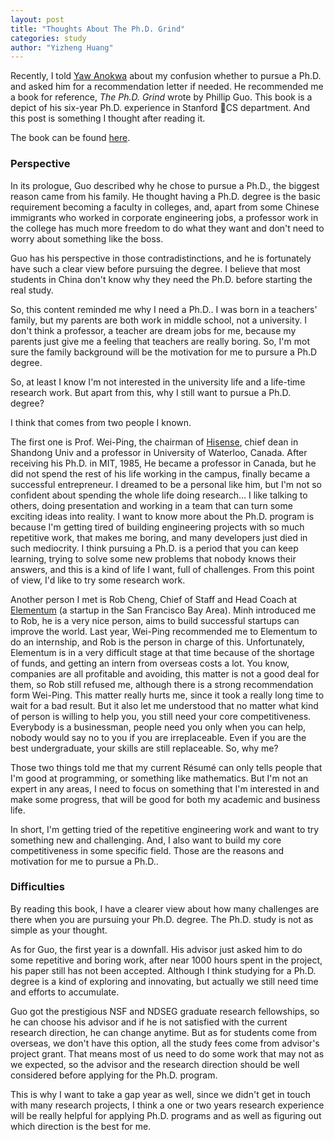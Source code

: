 ```yaml
---
layout: post
title: "Thoughts About The Ph.D. Grind"
categories: study
author: "Yizheng Huang"
---
```


Recently, I told [Yaw Anokwa](http://anokwa.com/) about my confusion whether to pursue a Ph.D. and asked him for a recommendation letter if needed. He recommended me a book for reference, _The Ph.D. Grind_ wrote by Phillip Guo. This book is a depict of his six-year Ph.D. experience in Stanford CS department. And this post is something I thought after reading it.

The book can be found [here](http://pgbovine.net/PhD-memoir-prologue.htm).

### Perspective 

In its prologue, Guo described why he chose to pursue a Ph.D., the biggest reason came from his family. He thought having a Ph.D. degree is the basic requirement becoming a faculty in colleges, and, apart from some Chinese immigrants who worked in corporate engineering jobs, a professor work in the college has much more freedom to do what they want and don't need to worry about something like the boss.

Guo has his perspective in those contradistinctions, and he is fortunately have such a clear view before pursuing the degree. I believe that most students in China don't know why they need the Ph.D. before starting the real study.

So, this content reminded me why I need a Ph.D.. I was born in a teachers' family, but my parents are both work in middle school, not a university. I don't think a professor, a teacher are dream jobs for me, because my parents just give me a feeling that teachers are really boring. So, I'm mot sure the family background will be the motivation for me to pursure a Ph.D degree.

So, at least I know I'm not interested in the university life and a life-time research work. But apart from this, why I still want to pursue a Ph.D. degree?

I think that comes from two people I known. 

The first one is Prof. Wei-Ping, the chairman of [Hisense](https://en.wikipedia.org/wiki/Hisense), chief dean in Shandong Univ and a professor in University of Waterloo, Canada. After receiving his Ph.D. in MIT, 1985, He became a professor in Canada, but he did not spend the rest of his life working in the campus, finally became a successful entrepreneur. I dreamed to be a personal like him, but I'm not so confident about spending the whole life doing research... I like talking to others, doing presentation and working in a team that can turn some exciting ideas into reality. I want to know more about the Ph.D. program is because I'm getting tired of building engineering projects with so much repetitive work, that makes me boring, and many developers just died in such mediocrity. I think pursuing a Ph.D. is a period that you can keep learning, trying to solve some new problems that nobody knows their answers, and this is a kind of life I want, full of challenges. From this point of view, I'd like to try some research work. 

Another person I met is Rob Cheng, Chief of Staff and Head Coach at [Elementum](https://www.elementum.com/) (a startup in the San Francisco Bay Area). Minh introduced me to Rob, he is a very nice person, aims to build successful startups can improve the world. Last year, Wei-Ping recommended me to Elementum to do an internship, and Rob is the person in charge of this. Unfortunately, Elementum is in a very difficult stage at that time because of the shortage of funds, and getting an intern from overseas costs a lot. You know, companies are all profitable and avoiding, this matter is not a good deal for them, so Rob still refused me, although there is a strong recommendation form Wei-Ping. This matter really hurts me, since it took a really long time to wait for a bad result. But it also let me understood that no matter what kind of person is willing to help you, you still need your core competitiveness. Everybody is a businessman, people need you only when you can help, nobody would say no to you if you are irreplaceable. Even if you are the best undergraduate, your skills are still replaceable. So, why me?

Those two things told me that my current Résumé can only tells people that I'm good at programming, or something like mathematics. But I'm not an expert in any areas, I need to focus on something that I'm interested in and make some progress, that will be good for both my academic and business life.

In short, I'm getting tried of the repetitive engineering work and want to try something new and challenging. And, I also want to build my core competitiveness in some specific field. Those are the reasons and motivation for me to pursue a Ph.D..


### Difficulties

By reading this book, I have a clearer view about how many challenges are there when you are pursuing your Ph.D. degree. The Ph.D. study is not as simple as your thought.

As for Guo, the first year is a downfall. His advisor just asked him to do some repetitive and boring work, after near 1000 hours spent in the project, his paper still has not been accepted. Although I think studying for a Ph.D. degree is a kind of exploring and innovating, but actually we still need time and efforts to accumulate.

Guo got the prestigious NSF and NDSEG graduate research fellowships, so he can choose his advisor and if he is not satisfied with the current research direction, he can change anytime. But as for students come from overseas, we don't have this option, all the study fees come from advisor's project grant. That means most of us need to do some work that may not as we expected, so the advisor and the research direction should be well considered before applying for the Ph.D. program. 

This is why I want to take a gap year as well, since we didn't get in touch with many research projects, I think a one or two years research experience will be really helpful for applying Ph.D. programs and as well as figuring out which direction is the best for me.




